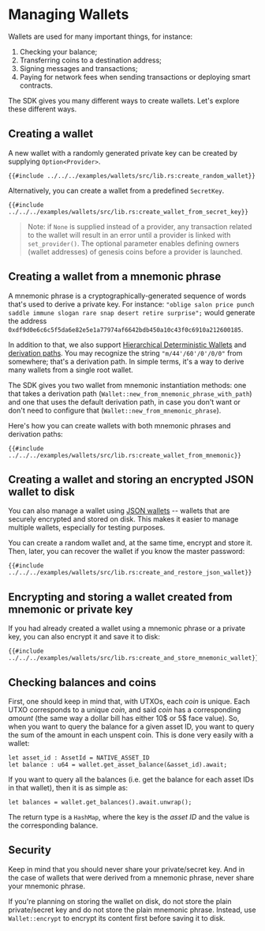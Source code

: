 # Managing Wallets

Wallets are used for many important things, for instance:

1. Checking your balance;
2. Transferring coins to a destination address;
3. Signing messages and transactions;
4. Paying for network fees when sending transactions or deploying smart contracts.

The SDK gives you many different ways to create wallets. Let's explore these different ways.

## Creating a wallet

A new wallet with a randomly generated private key can be created by supplying `Option<Provider>`.

```rust,ignore
{{#include ../../../examples/wallets/src/lib.rs:create_random_wallet}}
```

Alternatively, you can create a wallet from a predefined `SecretKey`.

```rust,ignore
{{#include ../../../examples/wallets/src/lib.rs:create_wallet_from_secret_key}}
```

> Note: if `None` is supplied instead of a provider, any transaction related to the wallet will result
> in an error until a provider is linked with `set_provider()`. The optional parameter
> enables defining owners (wallet addresses) of genesis coins before a provider is launched.

## Creating a wallet from a mnemonic phrase

A mnemonic phrase is a cryptographically-generated sequence of words that's used to derive a private key. For instance: `"oblige salon price punch saddle immune slogan rare snap desert retire surprise";` would generate the address `0xdf9d0e6c6c5f5da6e82e5e1a77974af6642bdb450a10c43f0c6910a212600185`.

In addition to that, we also support [Hierarchical Deterministic Wallets](https://www.ledger.com/academy/crypto/what-are-hierarchical-deterministic-hd-wallets) and [derivation paths](https://learnmeabitcoin.com/technical/derivation-paths). You may recognize the string `"m/44'/60'/0'/0/0"` from somewhere; that's a derivation path. In simple terms, it's a way to derive many wallets from a single root wallet.

The SDK gives you two wallet from mnemonic instantiation methods: one that takes a derivation path (`Wallet::new_from_mnemonic_phrase_with_path`) and one that uses the default derivation path, in case you don't want or don't need to configure that (`Wallet::new_from_mnemonic_phrase`).

Here's how you can create wallets with both mnemonic phrases and derivation paths:

```rust,ignore
{{#include ../../../examples/wallets/src/lib.rs:create_wallet_from_mnemonic}}
```

## Creating a wallet and storing an encrypted JSON wallet to disk

You can also manage a wallet using [JSON wallets](https://cryptobook.nakov.com/symmetric-key-ciphers/ethereum-wallet-encryption) -- wallets that are securely encrypted and stored on disk. This makes it easier to manage multiple wallets, especially for testing purposes.

You can create a random wallet and, at the same time, encrypt and store it. Then, later, you can recover the wallet if you know the master password:

```rust,ignore
{{#include ../../../examples/wallets/src/lib.rs:create_and_restore_json_wallet}}
```

## Encrypting and storing a wallet created from mnemonic or private key

If you had already created a wallet using a mnemonic phrase or a private key, you can also encrypt it and save it to disk:

```rust,ignore
{{#include ../../../examples/wallets/src/lib.rs:create_and_store_mnemonic_wallet}}
```

## Checking balances and coins

First, one should keep in mind that, with UTXOs, each _coin_ is unique. Each UTXO corresponds to a unique _coin_, and said _coin_ has a corresponding _amount_ (the same way a dollar bill has either 10$ or 5$ face value). So, when you want to query the balance for a given asset ID, you want to query the sum of the amount in each unspent coin. This is done very easily with a wallet:

```rust,ignore
let asset_id : AssetId = NATIVE_ASSET_ID
let balance : u64 = wallet.get_asset_balance(&asset_id).await;
```

If you want to query all the balances (i.e. get the balance for each asset IDs in that wallet), then it is as simple as:

```rust,ignore
let balances = wallet.get_balances().await.unwrap();
```

The return type is a `HashMap`, where the key is the _asset ID_ and the value is the corresponding balance.

## Security

Keep in mind that you should never share your private/secret key. And in the case of wallets that were derived from a mnemonic phrase, never share your mnemonic phrase.

If you're planning on storing the wallet on disk, do not store the plain private/secret key and do not store the plain mnemonic phrase. Instead, use `Wallet::encrypt` to encrypt its content first before saving it to disk.
